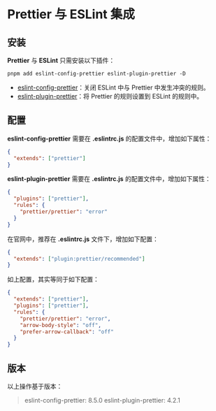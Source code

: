 # Prettier 与 ESLint 集成

## 安装

**Prettier** 与 **ESLint** 只需安装以下插件：

```shell
pnpm add eslint-config-prettier eslint-plugin-prettier -D
```

- [eslint-config-prettier](https://github.com/prettier/eslint-config-prettier)：关闭 ESLint 中与 Prettier 中发生冲突的规则。
- [eslint-plugin-prettier](https://github.com/prettier/eslint-plugin-prettier)：将 Prettier 的规则设置到 ESLint 的规则中。

## 配置

**eslint-config-prettier** 需要在 **.eslintrc.js** 的配置文件中，增加如下属性：

```json
{
  "extends": ["prettier"]
}
```

**eslint-plugin-prettier** 需要在 **.eslintrc.js** 的配置文件中，增加如下属性：

```json
{
  "plugins": ["prettier"],
  "rules": {
    "prettier/prettier": "error"
  }
}
```

在官网中，推荐在 **.eslintrc.js** 文件下，增加如下配置：

```json
{
  "extends": ["plugin:prettier/recommended"]
}
```

如上配置，其实等同于如下配置：

```json
{
  "extends": ["prettier"],
  "plugins": ["prettier"],
  "rules": {
    "prettier/prettier": "error",
    "arrow-body-style": "off",
    "prefer-arrow-callback": "off"
  }
}
```

## 版本

以上操作基于版本：

> eslint-config-prettier: 8.5.0
> eslint-plugin-prettier: 4.2.1
